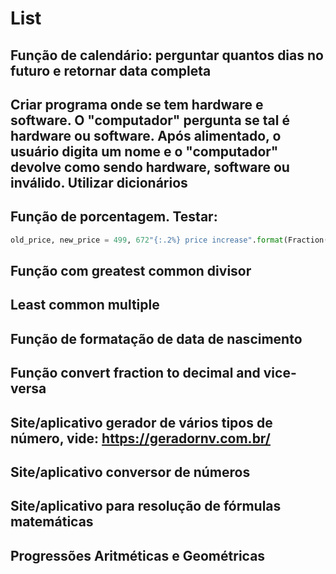 # List

## Função de calendário: perguntar quantos dias no futuro e retornar data completa

## Criar programa onde se tem hardware e software. O "computador" pergunta se tal é hardware ou software. Após alimentado, o usuário digita um nome e o "computador" devolve como sendo hardware, software ou inválido. Utilizar dicionários

## Função de porcentagem. Testar: 

```python
old_price, new_price = 499, 672"{:.2%} price increase".format(Fraction(new_price, old_price) - 1)
```

## Função com greatest common divisor

## Least common multiple

## Função de formatação de data de nascimento

## Função convert fraction to decimal and vice-versa

## Site/aplicativo gerador de vários tipos de número, vide: https://geradornv.com.br/

## Site/aplicativo conversor de números

## Site/aplicativo para resolução de fórmulas matemáticas

## Progressões Aritméticas e Geométricas